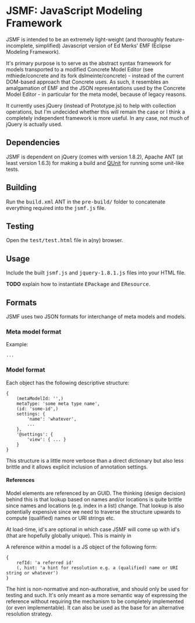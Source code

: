 JSMF: JavaScript Modeling Framework
===================================

JSMF is intended to be an extremely light-weight (and thoroughly feature-incomplete, simplified) Javascript version of Ed Merks' EMF (Eclipse Modeling Framework).

It's primary purpose is to serve as the abstract syntax framework for models transported to a modified Concrete Model Editor (see mthiede/concrete and its fork dslmeinte/concrete) - instead of the current DOM-based approach that Concrete uses.
As such, it resembles an amalgamation of EMF and the JSON representations used by the Concrete Model Editor - in particular for the meta model, because of legacy reasons.

It currently uses jQuery (instead of Prototype.js) to help with collection operations, but I'm undecided whether this will remain the case or I think a completely independent framework is more useful.
In any case, not much of jQuery is actually used.


## Dependencies

JSMF is dependent on jQuery (comes with version 1.8.2), Apache ANT (at least version 1.6.3) for making a build and [QUnit](http://qunitjs.com/) for running some unit-like tests.

## Building

Run the <tt>build.xml</tt> ANT in the <tt>pre-build/</tt> folder to concatenate everything required into the <tt>jsmf.js</tt> file.

## Testing

Open the <tt>test/test.html</tt> file in a(ny) browser.

## Usage

Include the built <tt>jsmf.js</tt> and <tt>jquery-1.8.1.js</tt> files into your HTML file.

**TODO** explain how to instantiate <tt>EPackage</tt> and <tt>EResource</tt>.

## Formats

JSMF uses two JSON formats for interchange of meta models and models.

### Meta model format

Example:
```
...
```

### Model format

Each object has the following descriptive structure:
```
{
	(metaModelId: '',)
	metaType: 'some meta type name',
	(id: 'some-id',)
	settings: {
		'name': 'whatever',
		...
	},
	'@settings': {
		'view': { ... }
	}
}
```

This structure is a little more verbose than a direct dictionary but also less brittle and it allows explicit inclusion of annotation settings.


#### References

Model elements are referenced by an GUID.
The thinking (design decision) behind this is that lookup based on names and/or locations is quite brittle since names and locations (e.g. index in a list) change.
That lookup is also potentially expensive since we need to traverse the structure upwards to compute (qualified) names or URI strings etc.

At load-time, id's are optional in which case JSMF will come up with id's (that are hopefully globally unique). This is mainly in

A reference within a model is a JS object of the following form:

```
{
	refId: 'a referred id'
	(, hint: 'a hint for resolution e.g. a (qualified) name or URI string or whatever')
}
```

The hint is non-normative and non-authorative, and should only be used for testing and such.
It's only meant as a more semantic way of expressing the reference without requiring the mechanism to be completely implemented (or even implementable).
It can also be used as the base for an alternative resolution strategy.

